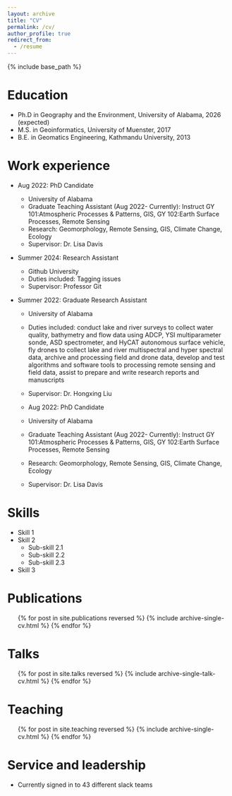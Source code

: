 ```yaml
---
layout: archive
title: "CV"
permalink: /cv/
author_profile: true
redirect_from:
  - /resume
---
```


{% include base_path %}

Education
======
* Ph.D in Geography and the Environment, University of Alabama, 2026 (expected)
* M.S. in Geoinformatics, University of Muenster, 2017
* B.E. in Geomatics Engineering, Kathmandu University, 2013

Work experience
======
* Aug 2022: PhD Candidate
  * University of Alabama
  * Graduate Teaching Assistant (Aug 2022- Currently): Instruct GY 101:Atmospheric Processes & Patterns, GIS, GY 102:Earth Surface Processes, Remote Sensing
  * Research: Geomorphology, Remote Sensing, GIS, Climate Change, Ecology
  * Supervisor: Dr. Lisa Davis
    
* Summer 2024: Research Assistant
  * Github University
  * Duties included: Tagging issues
  * Supervisor: Professor Git
  
* Summer 2022: Graduate Research Assistant
  * University of Alabama
  * Duties included: conduct lake and river surveys to collect water quality, bathymetry and flow data using ADCP, YSI multiparameter sonde, ASD spectrometer, and HyCAT autonomous surface vehicle, fly drones to collect lake and river multispectral and hyper spectral data, archive and processing field and drone data, develop and test algorithms and software tools to processing remote sensing and field data, assist to prepare and write research reports and manuscripts
  * Supervisor: Dr. Hongxing Liu

  * Aug 2022: PhD Candidate
  * University of Alabama
  * Graduate Teaching Assistant (Aug 2022- Currently): Instruct GY 101:Atmospheric Processes & Patterns, GIS, GY 102:Earth Surface Processes, Remote Sensing
  * Research: Geomorphology, Remote Sensing, GIS, Climate Change, Ecology
  * Supervisor: Dr. Lisa Davis
    


Skills
======
* Skill 1
* Skill 2
  * Sub-skill 2.1
  * Sub-skill 2.2
  * Sub-skill 2.3
* Skill 3

Publications
======
  <ul>{% for post in site.publications reversed %}
    {% include archive-single-cv.html %}
  {% endfor %}</ul>
  
Talks
======
  <ul>{% for post in site.talks reversed %}
    {% include archive-single-talk-cv.html  %}
  {% endfor %}</ul>
  
Teaching
======
  <ul>{% for post in site.teaching reversed %}
    {% include archive-single-cv.html %}
  {% endfor %}</ul>
  
Service and leadership
======
* Currently signed in to 43 different slack teams
